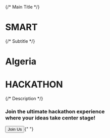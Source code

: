   <div className="text-start ml-[70px] p-8 bg-blue-500">
          {/* Main Title */}
          <h1 className="text-4xl tracking-[10px] font-extrabold text-gray-800">
            SMART
          </h1>
          {/* Subtitle */}
          <h1 className="text-5xl font-bold text-white uppercase">Algeria</h1>
          <h1
            className="text-6xl font-extrabold uppercase tracking-wide"
            style={{
              WebkitTextStroke: "1px white",
              color: "transparent",
            }}
          >
            HACKATHON
          </h1>
          {/* Description */}
          <h3 className="text-lg text-gray-300 leading-relaxed max-w-2xl space-y-2">
            Join the ultimate hackathon experience <br />
            where your ideas take center stage!
          </h3>
          <button className="rounded-full bg-green-600 text-white text-sm font-semibold px-6 py-2 hover:bg-green-700 transition duration-200">
            Join Us
          </button>{" "}
        </div>
